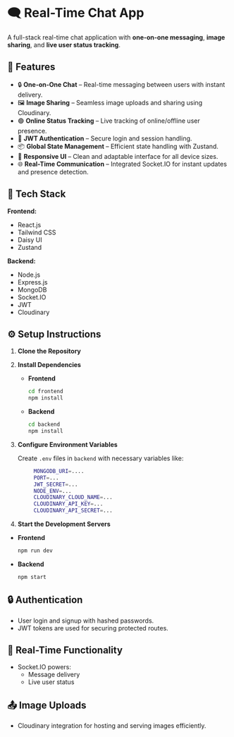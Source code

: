 # 🗨️ Real-Time Chat App

A full-stack real-time chat application with **one-on-one messaging**, **image sharing**, and **live user status tracking**.

## 🚀 Features

- 🔒 **One-on-One Chat** – Real-time messaging between users with instant delivery.
- 🖼️ **Image Sharing** – Seamless image uploads and sharing using Cloudinary.
- 🟢 **Online Status Tracking** – Live tracking of online/offline user presence.
- 🔐 **JWT Authentication** – Secure login and session handling.
- 📦 **Global State Management** – Efficient state handling with Zustand.
- 📱 **Responsive UI** – Clean and adaptable interface for all device sizes.
- 🌐 **Real-Time Communication** – Integrated Socket.IO for instant updates and presence detection.

## 🧰 Tech Stack

**Frontend:**
- React.js
- Tailwind CSS
- Daisy UI
- Zustand

**Backend:**
- Node.js
- Express.js
- MongoDB
- Socket.IO
- JWT
- Cloudinary

## ⚙️ Setup Instructions

1. **Clone the Repository**

2. **Install Dependencies**
   - **Frontend**
     ```bash
     cd frontend
     npm install
     ```
   - **Backend**
     ```bash
     cd backend
     npm install
     ```
3. **Configure Environment Variables**

   Create `.env` files in  `backend` with necessary variables like:
   ```bash
        MONGODB_URI=....
        PORT=...
        JWT_SECRET=...
        NODE_ENV=...
        CLOUDINARY_CLOUD_NAME=...
        CLOUDINARY_API_KEY=...
        CLOUDINARY_API_SECRET=...
   ```

4. **Start the Development Servers**
  - **Frontend**
     ```bash
     npm run dev
     ```
   - **Backend**
     ```bash
     npm start
     ```

## 🔒 Authentication

- User login and signup with hashed passwords.
- JWT tokens are used for securing protected routes.

## 📡 Real-Time Functionality

- Socket.IO powers:
  - Message delivery
  - Live user status

## 📤 Image Uploads

- Cloudinary integration for hosting and serving images efficiently.